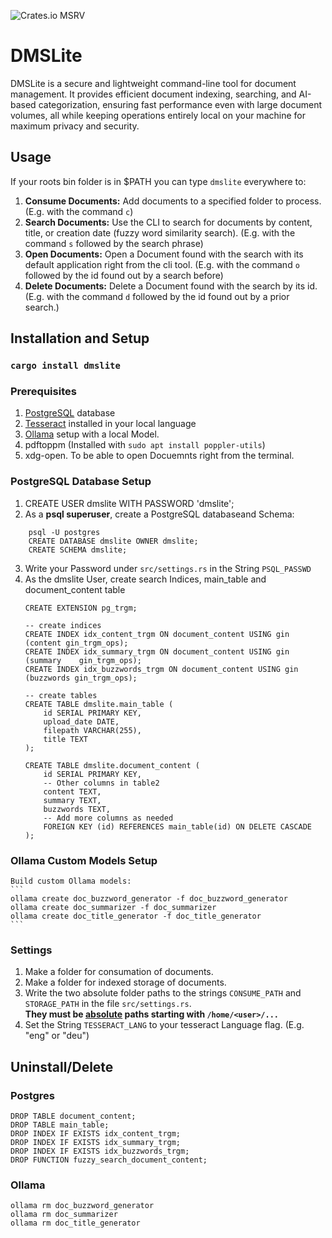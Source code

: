 ![Crates.io MSRV](https://img.shields.io/crates/msrv/dmslite/)
# DMSLite
DMSLite is a secure and lightweight command-line tool for document management. It provides efficient document indexing, searching, and AI-based categorization, ensuring fast performance even with large document volumes, all while keeping operations entirely local on your machine for maximum privacy and security.

## Usage
If your roots bin folder is in $PATH you can type `dmslite` everywhere to:
1. __Consume Documents:__ Add documents to a specified folder to process. (E.g. with the command `c`)
2. __Search Documents:__ Use the CLI to search for documents by content, title, or creation date (fuzzy word similarity search). (E.g. with the command `s` followed by the search phrase)
3. __Open Documents:__ Open a Document found with the search with its default application right from the cli tool. (E.g. with the command `o` followed by the id found out by a search before)
4. __Delete Documents:__ Delete a Document found with the search by its id. (E.g. with the command `d` followed by the id found out by a prior search.)

## Installation and Setup

### `cargo install dmslite`

### Prerequisites
1. [PostgreSQL](https://www.postgresql.org/) database
2. [Tesseract](https://github.com/tesseract-ocr/tesseract) installed in your local language
3. [Ollama](https://ollama.com/) setup with a local Model.
4. pdftoppm (Installed with `sudo apt install poppler-utils`)
5. xdg-open. To be able to open Docuemnts right from the terminal.

### PostgreSQL Database Setup
1. CREATE USER dmslite WITH PASSWORD 'dmslite';
2. As a __psql superuser__, create a PostgreSQL databaseand Schema:
```
    psql -U postgres
    CREATE DATABASE dmslite OWNER dmslite;
    CREATE SCHEMA dmslite;
```
3. Write your Password under `src/settings.rs` in the String `PSQL_PASSWD`
4. As the dmslite User, create search Indices, main_table and document_content table
    ```
    CREATE EXTENSION pg_trgm;

    -- create indices
    CREATE INDEX idx_content_trgm ON document_content USING gin (content gin_trgm_ops);
    CREATE INDEX idx_summary_trgm ON document_content USING gin (summary    gin_trgm_ops);
    CREATE INDEX idx_buzzwords_trgm ON document_content USING gin (buzzwords gin_trgm_ops);

    -- create tables
    CREATE TABLE dmslite.main_table (
        id SERIAL PRIMARY KEY,
        upload_date DATE,
        filepath VARCHAR(255),
        title TEXT
    );

    CREATE TABLE dmslite.document_content (
        id SERIAL PRIMARY KEY,
        -- Other columns in table2
        content TEXT,
        summary TEXT,
        buzzwords TEXT,
        -- Add more columns as needed
        FOREIGN KEY (id) REFERENCES main_table(id) ON DELETE CASCADE
    );
    ```

### Ollama Custom Models Setup

    Build custom Ollama models:
    ```
    ollama create doc_buzzword_generator -f doc_buzzword_generator
    ollama create doc_summarizer -f doc_summarizer
    ollama create doc_title_generator -f doc_title_generator
    ```

### Settings
1. Make a folder for consumation of documents.
2. Make a folder for indexed storage of documents.
3. Write the two absolute folder paths to the strings `CONSUME_PATH` and `STORAGE_PATH` in the file `src/settings.rs`. \
 __They must be <u>absolute</u> paths starting with `/home/<user>/...`__
4. Set the String `TESSERACT_LANG` to your tesseract Language flag. (E.g. "eng" or "deu")

## Uninstall/Delete

### Postgres

```
DROP TABLE document_content;
DROP TABLE main_table;
DROP INDEX IF EXISTS idx_content_trgm;
DROP INDEX IF EXISTS idx_summary_trgm;
DROP INDEX IF EXISTS idx_buzzwords_trgm;
DROP FUNCTION fuzzy_search_document_content;
```

### Ollama
```
ollama rm doc_buzzword_generator
ollama rm doc_summarizer
ollama rm doc_title_generator
```
